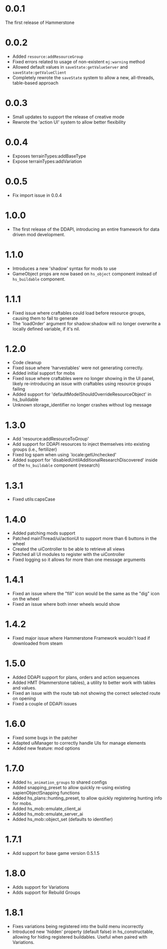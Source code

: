 # 0.0.1

The first release of Hammerstone

# 0.0.2

- Added `resource:addResourceGroup`
- Fixed errors related to usage of non-existent `mj:warning` method
- Allowed default values in `saveState:getValueServer` and `saveState:getValueClient`
- Completely rewrote the `saveState` system to allow a new, all-threads, table-based approach

# 0.0.3

- Small updates to support the release of creative mode
- Rewrote the 'action UI' system to allow better flexibility

# 0.0.4

- Exposes terrainTypes:addBaseType
- Expose terrainTypes:addVariation

# 0.0.5

- Fix import issue in 0.0.4

# 1.0.0

- The first release of the DDAPI, introducing an entire framework for data driven mod development.

# 1.1.0

- Introduces a new 'shadow' syntax for mods to use
- GameObject props are now based on `hs_object` component instead of `hs_buildable` component.

# 1.1.1

- Fixed issue where craftables could load before resource groups, causing them to fail to generate
- The 'loadOrder' argument for shadow:shadow will no longer overwrite a locally defined variable, if it's nil.

# 1.2.0

- Code cleanup
- Fixed issue where 'harvestables' were not generating correctly.
- Added initial support for mobs
- Fixed issue where craftables were no longer showing in the UI panel, likely re-introducing an issue with craftables using resource groups failing
- Added support for 'defaultModelShouldOverrideResourceObject' in hs_buildable
- Unknown storage_identifier no longer crashes without log message

# 1.3.0

- Add 'resource:addResourceToGroup'
- Add support for DDAPI resources to inject themselves into existing groups (i.e., fertilizer)
- Fixed log spam when using `locale:getUnchecked'
- Added support for 'disabledUntilAdditionalResearchDiscovered' inside of the `hs_buildable` component (research)

# 1.3.1

- Fixed utils:capsCase

# 1.4.0

- Added patching mods support
- Patched mainThread/ui/actionUI to support more than 6 buttons in the wheel
- Created the uiController to be able to retrieve all views
- Patched all UI modules to register with the uiController
- Fixed logging so it allows for more than one message arguments

# 1.4.1

- Fixed an issue where the "fill" icon would be the same as the "dig" icon on the wheel
- Fixed an issue where both inner wheels would show

# 1.4.2

- Fixed major issue where Hammerstone Framework wouldn't load if downloaded from steam

# 1.5.0

- Added DDAPI support for plans, orders and action sequences
- Added HMT (Hammerstone tables), a utility to better work with tables and values.
- Fixed an issue with the route tab not showing the correct selected route on opening
- Fixed a couple of DDAPI issues

# 1.6.0

- Fixed some bugs in the patcher
- Adapted uiManager to correctly handle UIs for manage elements
- Added new feature: mod options

# 1.7.0

- Added `hs_animation_groups` to shared configs
- Added snapping_preset to allow quickly re-using existing sapienObjectSnapping functions
- Added hs_plans::hunting_preset, to allow quickly registering hunting info for mobs.
- Added hs_mob::emulate_client_ai
- Added hs_mob::emulate_server_ai
- Added hs_mob::object_set (defaults to identifier)

# 1.7.1

- Add support for base game version 0.5.1.5

# 1.8.0

- Adds support for Variations
- Adds support for Rebuild Groups

# 1.8.1

- Fixes variations being registered into the build menu incorrectly
- Introduced new 'hidden' property (default false) in hs_constructable, allowing for hiding registered buildables. Useful when paired with Variations.